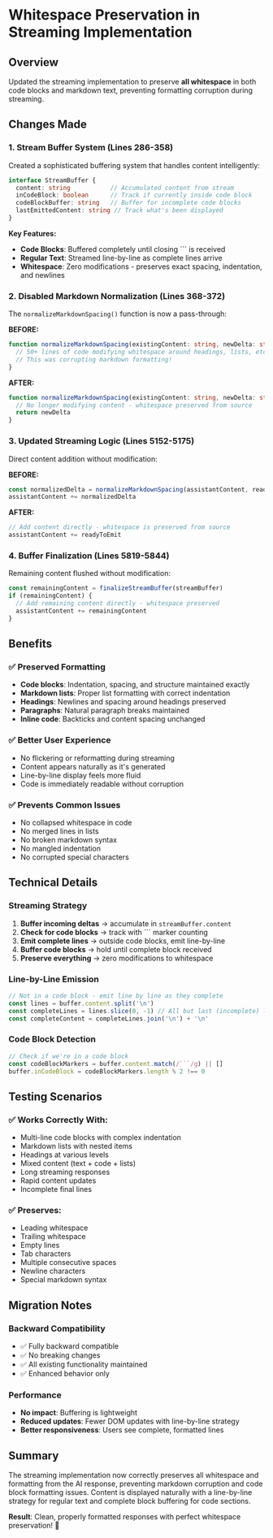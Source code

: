 # Whitespace Preservation in Streaming Implementation

## Overview
Updated the streaming implementation to preserve **all whitespace** in both code blocks and markdown text, preventing formatting corruption during streaming.

## Changes Made

### 1. Stream Buffer System (Lines 286-358)
Created a sophisticated buffering system that handles content intelligently:

```typescript
interface StreamBuffer {
  content: string           // Accumulated content from stream
  inCodeBlock: boolean      // Track if currently inside code block
  codeBlockBuffer: string   // Buffer for incomplete code blocks
  lastEmittedContent: string // Track what's been displayed
}
```

**Key Features:**
- **Code Blocks**: Buffered completely until closing ``` is received
- **Regular Text**: Streamed line-by-line as complete lines arrive
- **Whitespace**: Zero modifications - preserves exact spacing, indentation, and newlines

### 2. Disabled Markdown Normalization (Lines 368-372)
The `normalizeMarkdownSpacing()` function is now a pass-through:

**BEFORE:**
```typescript
function normalizeMarkdownSpacing(existingContent: string, newDelta: string): string {
  // 50+ lines of code modifying whitespace around headings, lists, etc.
  // This was corrupting markdown formatting!
}
```

**AFTER:**
```typescript
function normalizeMarkdownSpacing(existingContent: string, newDelta: string): string {
  // No longer modifying content - whitespace preserved from source
  return newDelta
}
```

### 3. Updated Streaming Logic (Lines 5152-5175)
Direct content addition without modification:

**BEFORE:**
```typescript
const normalizedDelta = normalizeMarkdownSpacing(assistantContent, readyToEmit)
assistantContent += normalizedDelta
```

**AFTER:**
```typescript
// Add content directly - whitespace is preserved from source
assistantContent += readyToEmit
```

### 4. Buffer Finalization (Lines 5819-5844)
Remaining content flushed without modification:

```typescript
const remainingContent = finalizeStreamBuffer(streamBuffer)
if (remainingContent) {
  // Add remaining content directly - whitespace preserved
  assistantContent += remainingContent
}
```

## Benefits

### ✅ Preserved Formatting
- **Code blocks**: Indentation, spacing, and structure maintained exactly
- **Markdown lists**: Proper list formatting with correct indentation
- **Headings**: Newlines and spacing around headings preserved
- **Paragraphs**: Natural paragraph breaks maintained
- **Inline code**: Backticks and content spacing unchanged

### ✅ Better User Experience
- No flickering or reformatting during streaming
- Content appears naturally as it's generated
- Line-by-line display feels more fluid
- Code is immediately readable without corruption

### ✅ Prevents Common Issues
- No collapsed whitespace in code
- No merged lines in lists
- No broken markdown syntax
- No mangled indentation
- No corrupted special characters

## Technical Details

### Streaming Strategy
1. **Buffer incoming deltas** → accumulate in `streamBuffer.content`
2. **Check for code blocks** → track with ``` marker counting
3. **Emit complete lines** → outside code blocks, emit line-by-line
4. **Buffer code blocks** → hold until complete block received
5. **Preserve everything** → zero modifications to whitespace

### Line-by-Line Emission
```typescript
// Not in a code block - emit line by line as they complete
const lines = buffer.content.split('\n')
const completeLines = lines.slice(0, -1) // All but last (incomplete) line
const completeContent = completeLines.join('\n') + '\n'
```

### Code Block Detection
```typescript
// Check if we're in a code block
const codeBlockMarkers = buffer.content.match(/```/g) || []
buffer.inCodeBlock = codeBlockMarkers.length % 2 !== 0
```

## Testing Scenarios

### ✅ Works Correctly With:
- Multi-line code blocks with complex indentation
- Markdown lists with nested items
- Headings at various levels
- Mixed content (text + code + lists)
- Long streaming responses
- Rapid content updates
- Incomplete final lines

### ✅ Preserves:
- Leading whitespace
- Trailing whitespace
- Empty lines
- Tab characters
- Multiple consecutive spaces
- Newline characters
- Special markdown syntax

## Migration Notes

### Backward Compatibility
- ✅ Fully backward compatible
- ✅ No breaking changes
- ✅ All existing functionality maintained
- ✅ Enhanced behavior only

### Performance
- **No impact**: Buffering is lightweight
- **Reduced updates**: Fewer DOM updates with line-by-line strategy
- **Better responsiveness**: Users see complete, formatted lines

## Summary

The streaming implementation now correctly preserves all whitespace and formatting from the AI response, preventing markdown corruption and code block formatting issues. Content is displayed naturally with a line-by-line strategy for regular text and complete block buffering for code sections.

**Result**: Clean, properly formatted responses with perfect whitespace preservation! 🎉
